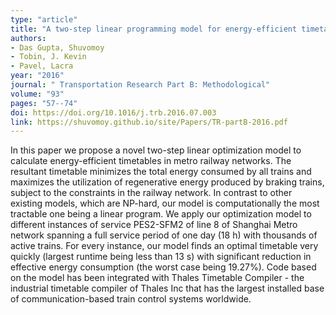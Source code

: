 ```yaml
---
type: "article"
title: "A two-step linear programming model for energy-efficient timetables in metro railway networks"
authors:
- Das Gupta, Shuvomoy
- Tobin, J. Kevin
- Pavel, Lacra
year: "2016"
journal: " Transportation Research Part B: Methodological"
volume: "93"
pages: "57--74"
doi: https://doi.org/10.1016/j.trb.2016.07.003
link: https://shuvomoy.github.io/site/Papers/TR-partB-2016.pdf
---
```

In this paper we propose a novel two-step linear optimization model to calculate energy-efficient timetables in metro railway networks. The resultant timetable minimizes the total energy consumed by all trains and maximizes the utilization of regenerative energy produced by braking trains, subject to the constraints in the railway network. In contrast to other existing models, which are NP-hard, our model is computationally the most tractable one being a linear program. We apply our optimization model to different instances of service PES2-SFM2 of line 8 of Shanghai Metro network spanning a full service period of one day (18 h) with thousands of active trains. For every instance, our model finds an optimal timetable very quickly (largest runtime being less than 13 s) with significant reduction in effective energy consumption (the worst case being 19.27%). Code based on the model has been integrated with Thales Timetable Compiler - the industrial timetable compiler of Thales Inc that has the largest installed base of communication-based train control systems worldwide.